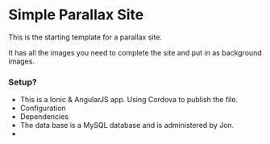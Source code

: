 # Simple Parallax Site
This is the starting template for a parallax site. 

It has all the images you need to complete the site and put in as background images. 

### Setup? ###

* This is a Ionic & AngularJS app. Using Cordova to publish the file. 
* Configuration
* Dependencies
* The data base is a MySQL database and is administered by Jon. 
* 

